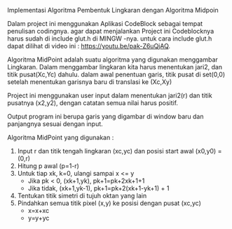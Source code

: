 Implementasi Algoritma Pembentuk Lingkaran dengan Algoritma Midpoin

Dalam project ini menggunakan Aplikasi CodeBlock sebagai tempat penulisan codingnya.
agar dapat menjalankan Project ini Codeblocknya harus sudah di include glut.h di MINGW -nya.
untuk cara include glut.h dapat dilihat di video ini : https://youtu.be/pak-Z6uQjAQ.

Algoritma MidPoint adalah suatu algoritma yang digunakan menggambar Lingkaran.
Dalam menggambar lingkaran kita harus menentukan jari2, dan titik pusat(Xc,Yc) dahulu.
dalam awal penentuan garis, titik pusat di set(0,0) setelah menentukan garisnya baru di translasi 
ke (Xc,Xy) 

Project ini menggunakan user input dalam menentukan jari2(r) dan titik pusatnya (x2,y2),
dengan catatan semua nilai harus positif.

Output program ini berupa garis yang digambar di window baru dan panjangnya sesuai dengan input.

Algoritma MidPoint yang digunakan :

1. Input r dan titik tengah lingkaran (xc,yc) dan posisi start awal (x0,y0) = (0,r)
2. Hitung p awal  (p=1-r)
3. Untuk tiap xk, k=0, ulangi sampai x <= y
   - Jika pk < 0, (xk+1,yk), pk+1=pk+2xk+1+1
   - Jika tidak, (xk+1,yk-1), pk+1=pk+2(xk+1-yk+1) + 1 
4. Tentukan titik simetri di tujuh oktan yang lain 
5. Pindahkan semua titik pixel (x,y) ke posisi dengan pusat (xc,yc) 
   - x=x+xc
   - y=y+yc
